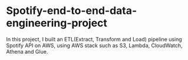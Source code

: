 # Spotify-end-to-end-data-engineering-project
In this project, I built an ETL(Extract, Transform and Load) pipeline using Spotify API on AWS, using AWS stack such as S3, Lambda, CloudWatch, Athena and Glue.
